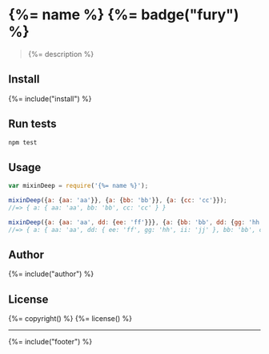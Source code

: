 # {%= name %} {%= badge("fury") %}

> {%= description %}

## Install
{%= include("install") %}

## Run tests

```bash
npm test
```

## Usage

```js
var mixinDeep = require('{%= name %}');

mixinDeep({a: {aa: 'aa'}}, {a: {bb: 'bb'}}, {a: {cc: 'cc'}});
//=> { a: { aa: 'aa', bb: 'bb', cc: 'cc' } }

mixinDeep({a: {aa: 'aa', dd: {ee: 'ff'}}}, {a: {bb: 'bb', dd: {gg: 'hh'}}}, {a: {cc: 'cc', dd: {ii: 'jj'}}});
//=> { a: { aa: 'aa', dd: { ee: 'ff', gg: 'hh', ii: 'jj' }, bb: 'bb', cc: 'cc' } }
```

## Author
{%= include("author") %}

## License
{%= copyright() %}
{%= license() %}

***

{%= include("footer") %}